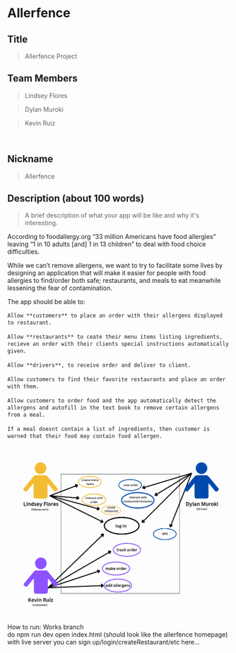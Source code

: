 # Allerfence

## Title 

> Allerfence Project

## Team Members 

> Lindsey Flores 

> Dylan Muroki 

> Kevin Ruiz  

  

## Nickname 

>  Allerfence

 
## Description (about 100 words) 

> A brief description of what your app will be like and why it's interesting. 

According to foodallergy.org “33 million Americans have food allergies” leaving “1 in 10 adults [and] 1 in 13 children” to deal with food choice difficulties.  

While we can’t remove allergens, we want to try to facilitate some lives by designing an application that will make it easier for people with food allergies to find/order both safe; restaurants, and meals to eat meanwhile lessening the fear of contamination. 

The app should be able to: 

    Allow **customers** to place an order with their allergens displayed to restaurant.
    
    Allow **restaurants** to ceate their menu items listing ingredients, recieve an order with their clients special instructions automatically given. 

    Allow **drivers**, to receive order and deliver to client.

    Allow customers to find their favorite restaurants and place an order with them.

    Allow customers to order food and the app automatically detect the allergens and autofill in the text book to remove certain allergens from a meal.

    If a meal doesnt contain a list of ingredients, then customer is warned that their food may contain food allergen.

![image](https://github.com/Nhtoi/Allerfence/blob/main/UseCase.png?raw=true)

How to run: 
Works branch </br>
do npm run dev
open index.html (should look like the allerfence homepage) with live server
you can sign up/login/createRestaurant/etc here...

    

